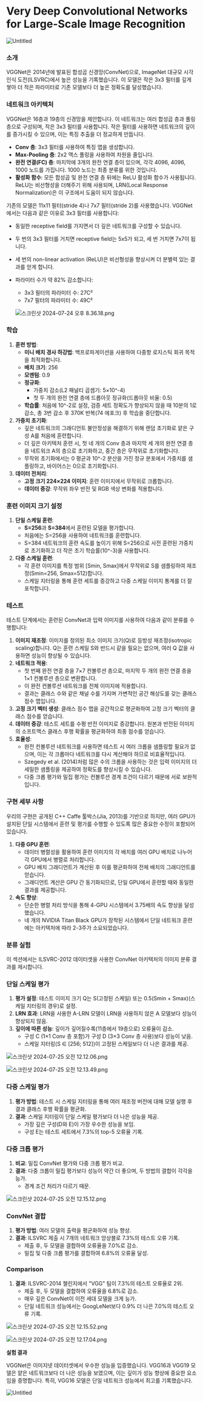 # Very Deep Convolutional Networks for Large-Scale Image Recognition

![Untitled](Very%20Deep%20Convolutional%20Networks%20for%20Large-Scale/Untitled.png)

### 소개

VGGNet은 2014년에 발표된 합성곱 신경망(ConvNet)으로, ImageNet 대규모 시각 인식 도전(ILSVRC)에서 높은 성능을 기록했습니다. 이 모델은 작은 3x3 필터를 깊게 쌓아 더 적은 파라미터로 기존 모델보다 더 높은 정확도를 달성했습니다.

### 네트워크 아키텍처

VGGNet은 16층과 19층의 신경망을 제안합니다. 이 네트워크는 여러 합성곱 층과 풀링 층으로 구성되며, 작은 3x3 필터를 사용합니다. 작은 필터를 사용하면 네트워크의 깊이를 증가시킬 수 있으며, 이는 특징 추출을 더 정교하게 만듭니다.

- **Conv 층**: 3x3 필터를 사용하여 특징 맵을 생성합니다.
- **Max-Pooling 층**: 2x2 맥스 풀링을 사용하여 차원을 줄입니다.
- **완전 연결(FC) 층**: 마지막에 3개의 완전 연결 층이 있으며, 각각 4096, 4096, 1000 노드를 가집니다. 1000 노드는 최종 분류를 위한 것입니다.
- **활성화 함수**: 모든 합성곱 및 완전 연결 층 뒤에는 ReLU 활성화 함수가 사용됩니다. ReLU는 비선형성을 더해주기 위해 사용되며, LRN(Local Response Normalization)은 이 구조에서 도움이 되지 않습니다.

기존의 모델은 11x11 필터(stride 4)나 7x7 필터(stride 2)를 사용했습니다. VGGNet에서는 다음과 같은 이유로 3x3 필터를 사용합니다:

- 동일한 receptive field를 가지면서 더 깊은 네트워크를 구성할 수 있습니다.
- 두 번의 3x3 필터를 거치면 receptive field는 5x5가 되고, 세 번 거치면 7x7이 됩니다.
- 세 번의 non-linear activation (ReLU)은 비선형성을 향상시켜 더 분별력 있는 결과를 얻게 합니다.
- 파라미터 수가 약 82% 감소합니다:
    - 3x3 필터의 파라미터 수: 27C²
    - 7x7 필터의 파라미터 수: 49C²
    
    ![스크린샷 2024-07-24 오후 8.36.18.png](Very%20Deep%20Convolutional%20Networks%20for%20Large-Scale/%25E1%2584%2589%25E1%2585%25B3%25E1%2584%258F%25E1%2585%25B3%25E1%2584%2585%25E1%2585%25B5%25E1%2586%25AB%25E1%2584%2589%25E1%2585%25A3%25E1%2586%25BA_2024-07-24_%25E1%2584%258B%25E1%2585%25A9%25E1%2584%2592%25E1%2585%25AE_8.36.18.png)
    

### 학습

1. **훈련 방법**:
    - **미니 배치 경사 하강법**: 백프로파게이션을 사용하여 다중항 로지스틱 회귀 목적을 최적화합니다.
    - **배치 크기**: 256
    - **모멘텀**: 0.9
    - **정규화**:
        - 가중치 감소(L2 패널티 곱셈기: 5×10^-4)
        - 첫 두 개의 완전 연결 층에 드롭아웃 정규화(드롭아웃 비율: 0.5)
    - **학습률**: 처음에 10^-2로 설정, 검증 세트 정확도가 향상되지 않을 때 10분의 1로 감소, 총 3번 감소 후 370K 반복(74 에포크) 후 학습을 중단합니다.
2. **가중치 초기화**:
    - 깊은 네트워크의 그래디언트 불안정성을 해결하기 위해 랜덤 초기화로 얕은 구성 A를 처음에 훈련합니다.
    - 더 깊은 아키텍처 훈련 시, 첫 네 개의 Conv 층과 마지막 세 개의 완전 연결 층을 네트워크 A의 층으로 초기화하고, 중간 층은 무작위로 초기화합니다.
    - 무작위 초기화에서는 0 평균과 10^-2 분산을 가진 정규 분포에서 가중치를 샘플링하고, 바이어스는 0으로 초기화합니다.
3. **데이터 전처리**:
    - **고정 크기 224×224 이미지**: 훈련 이미지에서 무작위로 크롭합니다.
    - **데이터 증강**: 무작위 좌우 반전 및 RGB 색상 변화를 적용합니다.

### 훈련 이미지 크기 설정

1. **단일 스케일 훈련**:
    - **S=256**과 **S=384**에서 훈련된 모델을 평가합니다.
    - 처음에는 S=256을 사용하여 네트워크를 훈련합니다.
    - S=384 네트워크의 훈련 속도를 높이기 위해 S=256으로 사전 훈련된 가중치로 초기화하고 더 작은 초기 학습률(10^-3)을 사용합니다.
2. **다중 스케일 훈련**:
    - 각 훈련 이미지를 특정 범위 [Smin, Smax]에서 무작위로 S를 샘플링하여 재조정(Smin=256, Smax=512)합니다.
    - 스케일 지터링을 통해 훈련 세트를 증강하고 다중 스케일 이미지 통계를 더 잘 포착합니다.

### 테스트

테스트 단계에서는 훈련된 ConvNet과 입력 이미지를 사용하여 다음과 같이 분류를 수행합니다:

1. **이미지 재조정**: 이미지를 정의된 최소 이미지 크기(Q)로 등방성 재조정(isotropic scaling)합니다. Q는 훈련 스케일 S와 반드시 같을 필요는 없으며, 여러 Q 값을 사용하면 성능이 향상될 수 있습니다.
2. **네트워크 적용**:
    - 첫 번째 완전 연결 층을 7×7 컨볼루션 층으로, 마지막 두 개의 완전 연결 층을 1×1 컨볼루션 층으로 변환합니다.
    - 이 완전 컨볼루션 네트워크를 전체 이미지에 적용합니다.
    - 결과는 클래스 수와 같은 채널 수를 가지며 가변적인 공간 해상도를 갖는 클래스 점수 맵입니다.
3. **고정 크기 벡터 생성**: 클래스 점수 맵을 공간적으로 평균화하여 고정 크기 벡터의 클래스 점수를 얻습니다.
4. **데이터 증강**: 테스트 세트를 수평 반전 이미지로 증강합니다. 원본과 반전된 이미지의 소프트맥스 클래스 후행 확률을 평균화하여 최종 점수를 얻습니다.
5. **효율성**:
    - 완전 컨볼루션 네트워크를 사용하면 테스트 시 여러 크롭을 샘플링할 필요가 없으며, 이는 각 크롭마다 네트워크를 다시 계산해야 하므로 비효율적입니다.
    - Szegedy et al. (2014)처럼 많은 수의 크롭을 사용하는 것은 입력 이미지의 더 세밀한 샘플링을 제공하여 정확도를 향상시킬 수 있습니다.
    - 다중 크롭 평가와 밀집 평가는 컨볼루션 경계 조건이 다르기 때문에 서로 보완적입니다.

### 구현 세부 사항

우리의 구현은 공개된 C++ Caffe 툴박스(Jia, 2013)를 기반으로 하지만, 여러 GPU가 설치된 단일 시스템에서 훈련 및 평가를 수행할 수 있도록 많은 중요한 수정이 포함되어 있습니다.

1. **다중 GPU 훈련**:
    - 데이터 병렬성을 활용하여 훈련 이미지의 각 배치를 여러 GPU 배치로 나누어 각 GPU에서 병렬로 처리합니다.
    - GPU 배치 그래디언트가 계산된 후 이를 평균화하여 전체 배치의 그래디언트를 얻습니다.
    - 그래디언트 계산은 GPU 간 동기화되므로, 단일 GPU에서 훈련할 때와 동일한 결과를 제공합니다.
2. **속도 향상**:
    - 단순한 병렬 처리 방식을 통해 4-GPU 시스템에서 3.75배의 속도 향상을 달성했습니다.
    - 네 개의 NVIDIA Titan Black GPU가 장착된 시스템에서 단일 네트워크 훈련에는 아키텍처에 따라 2-3주가 소요되었습니다.

### 분류 실험

이 섹션에서는 ILSVRC-2012 데이터셋을 사용한 ConvNet 아키텍처의 이미지 분류 결과를 제시합니다.

### 단일 스케일 평가

1. **평가 설정**: 테스트 이미지 크기 Q는 S(고정된 스케일) 또는 0.5(Smin + Smax)(스케일 지터링의 경우)로 설정.
2. **LRN 효과**: LRN을 사용한 A-LRN 모델이 LRN을 사용하지 않은 A 모델보다 성능이 향상되지 않음.
3. **깊이에 따른 성능**: 깊이가 깊어질수록(11층에서 19층으로) 오류율이 감소.
    - 구성 C (1×1 Conv 층 포함)가 구성 D (3×3 Conv 층 사용)보다 성능이 낮음.
    - 스케일 지터링(S ∈ [256; 512])이 고정된 스케일보다 더 나은 결과를 제공.

![스크린샷 2024-07-25 오전 12.12.06.png](Very%20Deep%20Convolutional%20Networks%20for%20Large-Scale/%25E1%2584%2589%25E1%2585%25B3%25E1%2584%258F%25E1%2585%25B3%25E1%2584%2585%25E1%2585%25B5%25E1%2586%25AB%25E1%2584%2589%25E1%2585%25A3%25E1%2586%25BA_2024-07-25_%25E1%2584%258B%25E1%2585%25A9%25E1%2584%258C%25E1%2585%25A5%25E1%2586%25AB_12.12.06.png)

![스크린샷 2024-07-25 오전 12.13.49.png](Very%20Deep%20Convolutional%20Networks%20for%20Large-Scale/%25E1%2584%2589%25E1%2585%25B3%25E1%2584%258F%25E1%2585%25B3%25E1%2584%2585%25E1%2585%25B5%25E1%2586%25AB%25E1%2584%2589%25E1%2585%25A3%25E1%2586%25BA_2024-07-25_%25E1%2584%258B%25E1%2585%25A9%25E1%2584%258C%25E1%2585%25A5%25E1%2586%25AB_12.13.49.png)

### 다중 스케일 평가

1. **평가 방법**: 테스트 시 스케일 지터링을 통해 여러 재조정 버전에 대해 모델 실행 후 결과 클래스 후행 확률을 평균화.
2. **결과**: 스케일 지터링이 단일 스케일 평가보다 더 나은 성능을 제공.
    - 가장 깊은 구성(D와 E)이 가장 우수한 성능을 보임.
    - 구성 E는 테스트 세트에서 7.3%의 top-5 오류율 기록.

### 다중 크롭 평가

1. **비교**: 밀집 ConvNet 평가와 다중 크롭 평가 비교.
2. **결과**: 다중 크롭이 밀집 평가보다 성능이 약간 더 좋으며, 두 방법의 결합이 각각을 능가.
    - 경계 조건 처리가 다르기 때문.

![스크린샷 2024-07-25 오전 12.15.12.png](Very%20Deep%20Convolutional%20Networks%20for%20Large-Scale/%25E1%2584%2589%25E1%2585%25B3%25E1%2584%258F%25E1%2585%25B3%25E1%2584%2585%25E1%2585%25B5%25E1%2586%25AB%25E1%2584%2589%25E1%2585%25A3%25E1%2586%25BA_2024-07-25_%25E1%2584%258B%25E1%2585%25A9%25E1%2584%258C%25E1%2585%25A5%25E1%2586%25AB_12.15.12.png)

### ConvNet 결합

1. **평가 방법**: 여러 모델의 출력을 평균화하여 성능 향상.
2. **결과**: ILSVRC 제출 시 7개의 네트워크 앙상블로 7.3%의 테스트 오류 기록.
    - 제출 후, 두 모델을 결합하여 오류율을 7.0%로 감소.
    - 밀집 및 다중 크롭 평가를 결합하여 6.8%의 오류율 달성.

### Comparison

1. **결과**: ILSVRC-2014 챌린지에서 "VGG" 팀이 7.3%의 테스트 오류율로 2위.
    - 제출 후, 두 모델을 결합하여 오류율을 6.8%로 감소.
    - 매우 깊은 ConvNet이 이전 세대 모델을 크게 능가.
    - 단일 네트워크 성능에서는 GoogLeNet보다 0.9% 더 나은 7.0%의 테스트 오류 기록.

![스크린샷 2024-07-25 오전 12.15.52.png](Very%20Deep%20Convolutional%20Networks%20for%20Large-Scale/%25E1%2584%2589%25E1%2585%25B3%25E1%2584%258F%25E1%2585%25B3%25E1%2584%2585%25E1%2585%25B5%25E1%2586%25AB%25E1%2584%2589%25E1%2585%25A3%25E1%2586%25BA_2024-07-25_%25E1%2584%258B%25E1%2585%25A9%25E1%2584%258C%25E1%2585%25A5%25E1%2586%25AB_12.15.52.png)

![스크린샷 2024-07-25 오전 12.17.04.png](Very%20Deep%20Convolutional%20Networks%20for%20Large-Scale/%25E1%2584%2589%25E1%2585%25B3%25E1%2584%258F%25E1%2585%25B3%25E1%2584%2585%25E1%2585%25B5%25E1%2586%25AB%25E1%2584%2589%25E1%2585%25A3%25E1%2586%25BA_2024-07-25_%25E1%2584%258B%25E1%2585%25A9%25E1%2584%258C%25E1%2585%25A5%25E1%2586%25AB_12.17.04.png)

**실험 결과**

VGGNet은 이미지넷 데이터셋에서 우수한 성능을 입증했습니다. VGG16과 VGG19 모델은 얕은 네트워크보다 더 나은 성능을 보였으며, 이는 깊이가 성능 향상에 중요한 요소임을 증명합니다. 특히, VGG16 모델은 단일 네트워크 성능에서 최고를 기록했습니다.

![Untitled](Very%20Deep%20Convolutional%20Networks%20for%20Large-Scale/Untitled%201.png)

